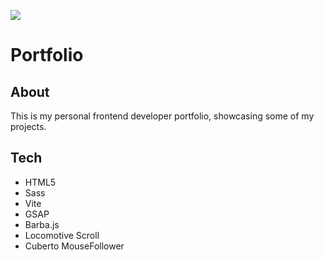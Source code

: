 ![](https://raw.githubusercontent.com/lorenz-perszyk/portfolio/main/.github/images/portfolio.png)

# Portfolio

## About
This is my personal frontend developer portfolio, showcasing
some of my projects.


## Tech
- HTML5
- Sass
- Vite
- GSAP
- Barba.js
- Locomotive Scroll
- Cuberto MouseFollower
